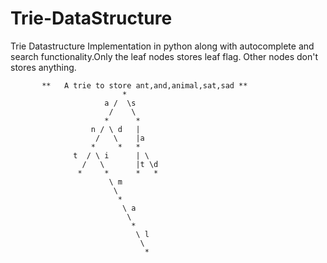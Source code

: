 # Trie-DataStructure
Trie Datastructure Implementation in python along with  autocomplete and search functionality.Only the leaf nodes stores leaf flag. Other nodes don't stores anything.
              
           **   A trie to store ant,and,animal,sat,sad **
                             *
                         a /  \s
                          /    \
                         *      *  
                      n / \ d   | 
                       /   \    |a 
                      *     *   *
                  t  / \ i      | \
                    /   \       |t \d
                   *     *      *   *
                          \ m
                           \                           
                            *     
                             \ a
                              \
                               *
                                \ l
                                 \
                                  *
